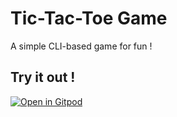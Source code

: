 # Tic-Tac-Toe Game

A simple CLI-based game for fun !

## Try it out !
[![Open in Gitpod](https://gitpod.io/button/open-in-gitpod.svg)](https://gitpod.io/#https://github.com/divyakelaskar/Tic-Tac-Toe/blob/master/code.py)
